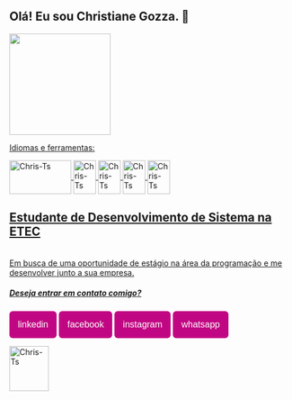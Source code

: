
##  Olá! Eu sou Christiane Gozza. 🌻

<a href="https://github.com/chritianegozza">
  <img height = "180em" src = "https://avatars.githubusercontent.com/u/72118415?v=4" />
  
<div>


 Idiomas e ferramentas:
<div style = "display: inline_block"> 
    
  <img align = "center" alt = "Chris-Ts" height = "60" width = "110" src = "https://encrypted-tbn0.gstatic.com/images?q=tbn:ANd9GcREUag2sa9uOUBMB5fwiatrBxJm6G-mw4M6mg&usqp=CAU">
  
  <img align = "center" alt = "Chris-Ts" height = "60" width = "40" src = "https://avatars.githubusercontent.com/u/2918581?s=200&v=4">
  <img align = "center" alt = "Chris-Ts" height = "60" width = "40" src = "http://s2.glbimg.com/5Tu8pNzk2Y-Ce3mr31dsTnYnxQY=/695x0/s.glbimg.com/po/tt2/f/original/2016/05/18/java-logo-02.jpg">
  <img align = "center" alt = "Chris-Ts" height = "60" width = "40" src = "http://www.hti.com.br/images/mysql/mysql-logo.png">
  
   <img align = "center" alt = "Chris-Ts" height = "60" width = "40" src = "https://upload.wikimedia.org/wikipedia/commons/thumb/2/27/PHP-logo.svg/1200px-PHP-logo.svg.png">
        
  <p><h2>Estudante de Desenvolvimento de Sistema na ETEC</h2></p>

  <br>Em busca de uma oportunidade de estágio na área da programação e me desenvolver 
  junto a sua empresa.<br>
  <h5>Deseja entrar em contato comigo?</h5>
  
 
<a href="https://www.linkedin.com/in/christiane-gozza-0b7b0089/"><button style="background: rgb(193, 6, 131); border-radius: 6px; padding: 15px; cursor: pointer; color: #fff; border: none; font-size: 16px;">linkedin</button></a>
<a href="https://www.facebook.com/christiane.moon"><button style="background: rgb(193, 6, 131); border-radius: 6px; padding: 15px; cursor: pointer; color: #fff; border: none; font-size: 16px;">facebook</button></a>
<a href="https://www.instagram.com/annemoom/"><button style="background: rgb(193, 6, 131); border-radius: 6px; padding: 15px; cursor: pointer; color: #fff; border: none; font-size: 16px;">instagram</button></a>
<a href="https://web.whatsapp.com/"><button style="background: rgb(193, 6, 131); border-radius: 6px; padding: 15px; cursor: pointer; color: #fff; border: none; font-size: 16px;">whatsapp</button></a><br>

 <p><img align = "center" alt = "Chris-Ts" height = "80" width = "70" src = "https://media.tenor.com/images/d139e96072bae377be522258f7128881/tenor.gif"></p>
  

</div>
